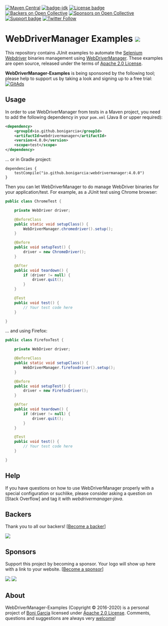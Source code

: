 [![Maven Central](https://img.shields.io/maven-central/v/io.github.bonigarcia/webdrivermanager.svg)](http://search.maven.org/#search%7Cga%7C1%7Cg%3Aio.github.bonigarcia%20a%3Awebdrivermanager)
[![badge-jdk](https://img.shields.io/badge/jdk-8-green.svg)](http://www.oracle.com/technetwork/java/javase/downloads/index.html)
[![License badge](https://img.shields.io/badge/license-Apache2-green.svg)](http://www.apache.org/licenses/LICENSE-2.0)
[![Backers on Open Collective](https://opencollective.com/webdrivermanager/backers/badge.svg)](#backers)
[![Sponsors on Open Collective](https://opencollective.com/webdrivermanager/sponsors/badge.svg)](#sponsors)
[![Support badge](https://img.shields.io/badge/stackoverflow-webdrivermanager_java-green.svg)](http://stackoverflow.com/questions/tagged/webdrivermanager-java)
[![Twitter Follow](https://img.shields.io/twitter/follow/boni_gg.svg?style=social)](https://twitter.com/boni_gg)

# WebDriverManager Examples [![][Logo]][GitHub Repository]

This repository contains JUnit examples to automate the [Selenium Webdriver] binaries management using [WebDriverManager]. These examples are open source, released under the terms of [Apache 2.0 License].

**WebDriverManager-Examples** is being sponsored by the following tool; please help to support us by taking a look and signing up to a free trial:<br>
<a href="https://tracking.gitads.io/?repo=webdrivermanager-examples"><img src="https://images.gitads.io/webdrivermanager-examples" alt="GitAds"/></a>

## Usage

In order to use WebDriverManager from tests in a Maven project, you need to add the following dependency in your `pom.xml` (Java 8 or upper required):

```xml
<dependency>
    <groupId>io.github.bonigarcia</groupId>
    <artifactId>webdrivermanager</artifactId>
    <version>4.0.0</version>
    <scope>test</scope>
</dependency>
```

... or in Gradle project:

```
dependencies {
    testCompile("io.github.bonigarcia:webdrivermanager:4.0.0")
}
```

Then you can let WebDriverManager to do manage WebDriver binaries for your application/test. For example, as a JUnit test using Chrome browser:

```java
public class ChromeTest {

	private WebDriver driver;

	@BeforeClass
	public static void setupClass() {
		WebDriverManager.chromedriver().setup();
	}

	@Before
	public void setupTest() {
		driver = new ChromeDriver();
	}

	@After
	public void teardown() {
		if (driver != null) {
			driver.quit();
		}
	}

	@Test
	public void test() {
		// Your test code here
	}

}
```

... and using Firefox:

```java
public class FirefoxTest {

	private WebDriver driver;

	@BeforeClass
	public static void setupClass() {
		WebDriverManager.firefoxdriver().setup();
	}

	@Before
	public void setupTest() {
		driver = new FirefoxDriver();
	}

	@After
	public void teardown() {
		if (driver != null) {
			driver.quit();
		}
	}

	@Test
	public void test() {
		// Your test code here
	}

}
```

## Help

If you have questions on how to use WebDriverManager properly with a special configuration or suchlike, please consider asking a question on [Stack Overflow] and tag it with  *webdrivermanager-java*.


## Backers

Thank you to all our backers! [[Become a backer](https://opencollective.com/webdrivermanager#backer)]

<a href="https://opencollective.com/webdrivermanager#backers" target="_blank"><img src="https://opencollective.com/webdrivermanager/backers.svg?width=890"></a>

## Sponsors

Support this project by becoming a sponsor. Your logo will show up here with a link to your website. [[Become a sponsor](https://opencollective.com/webdrivermanager#sponsor)]

<a href="https://opencollective.com/webdrivermanager/sponsor/0/website" target="_blank"><img src="https://opencollective.com/webdrivermanager/sponsor/0/avatar.svg"></a>
<a href="https://opencollective.com/webdrivermanager/sponsor/1/website" target="_blank"><img src="https://opencollective.com/webdrivermanager/sponsor/1/avatar.svg"></a>


## About

WebDriverManager-Examples (Copyright &copy; 2016-2020) is a personal project of [Boni Garcia] licensed under [Apache 2.0 License]. Comments, questions and suggestions are always very [welcome][WebDriverManager-Examples issues]!

[Apache 2.0 License]: http://www.apache.org/licenses/LICENSE-2.0
[Boni Garcia]: http://bonigarcia.github.io/
[Selenium Webdriver]: http://docs.seleniumhq.org/projects/webdriver/
[WebDriverManager]:https://github.com/bonigarcia/webdrivermanager/
[WebDriverManager-Examples issues]: https://github.com/bonigarcia/webdrivermanager-examples/issues
[Logo]: http://bonigarcia.github.io/img/webdrivermanager.png
[GitHub Repository]: https://github.com/bonigarcia/webdrivermanager-examples
